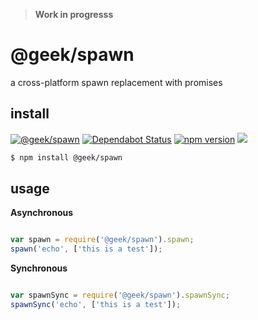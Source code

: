 > **Work in progresss**

# @geek/spawn

a cross-platform spawn replacement with promises

## install

[![@geek/spawn](https://img.shields.io/npm/v/@geek/spawn.png)](https://www.npmjs.com/package/@geek/spawn)
[![Dependabot Status](https://api.dependabot.com/badges/status?host=github&repo=mobilehero/geek-spawn)](https://dependabot.com)
[![npm version](https://badge.fury.io/js/%40geek%2Fspawn.svg)](https://badge.fury.io/js/%40geek%2Fspawn)
[![](http://img.shields.io/badge/license-MIT-blue.svg?style=flat-square)]()

```bash
$ npm install @geek/spawn
```

## usage

**Asynchronous**

```javascript

var spawn = require('@geek/spawn').spawn;
spawn('echo', ['this is a test']);

```

**Synchronous**

```javascript

var spawnSync = require('@geek/spawn').spawnSync;
spawnSync('echo', ['this is a test']);

```